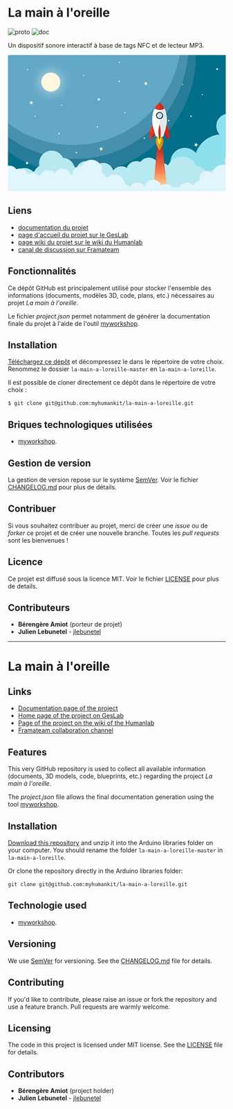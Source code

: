 # La main à l'oreille
![proto](https://img.shields.io/badge/proto-en%20cours-orange.svg "proto")
![doc](https://img.shields.io/badge/doc-en%20cours-orange.svg "doc")

Un dispositif sonore interactif à base de tags NFC et de lecteur MP3.

![featured_image](https://raw.githubusercontent.com/myhumankit/myworkshop/master/images/default_featured_image.jpg)

## Liens
 * [documentation du projet](https://docs.humanlab.me/myhumankit/la-main-a-loreille)
 * [page d'accueil du projet sur le GesLab](https://rennes.humanlab.me/projet/la-main-a-loreille/)
 * [page wiki du projet sur le wiki du Humanlab](http://wikilab.myhumankit.org/index.php?title=Projets:La_main_a_loreille)
 * [canal de discussion sur Framateam](https://framateam.org/myhumankit/channels/la-main-a-loreille)

## Fonctionnalités
Ce dépôt GitHub est principalement utilisé pour stocker l'ensemble des informations (documents, modèles 3D, code, plans, etc.) nécessaires au projet _La main à l'oreille_.

Le fichier _project.json_ permet notamment de générer la documentation finale du projet à l'aide de l'outil [myworkshop](https://github.com/myhumankit/myworkshop).

## Installation
[Téléchargez ce dépôt](https://github.com/myhumankit/la-main-a-loreille/archive/master.zip) et décompressez le dans le répertoire de votre choix. Renommez le dossier `la-main-a-loreille-master` en `la-main-a-loreille`.

Il est possible de cloner directement ce dépôt dans le répertoire de votre choix :

```
$ git clone git@github.com:myhumankit/la-main-a-loreille.git
```

## Briques technologiques utilisées
 * [myworkshop](https://github.com/myhumankit/myworkshop).

## Gestion de version
La gestion de version repose sur le système [SemVer](http://semver.org/). Voir le fichier [CHANGELOG.md](CHANGELOG.md) pour plus de détails.

## Contribuer
Si vous souhaitez contribuer au projet, merci de créer une _issue_ ou de _forker_ ce projet et de créer une nouvelle branche. Toutes les _pull requests_ sont les bienvenues !

## Licence
Ce projet est diffusé sous la licence MIT. Voir le fichier [LICENSE](LICENSE) pour plus de details.

## Contributeurs
 * **Bérengère Amiot** (porteur de projet)
 * **Julien Lebunetel** - [jlebunetel](https://github.com/jlebunetel)

---

# La main à l'oreille

## Links
 * [Documentation page of the project](https://docs.humanlab.me/myhumankit/la-main-a-loreille)
 * [Home page of the project on GesLab](https://rennes.humanlab.me/projet/la-main-a-loreille/)
 * [Page of the project on the wiki of the Humanlab](http://wikilab.myhumankit.org/index.php?title=Projets:La_main_a_loreille)
 * [Framateam collaboration channel](https://framateam.org/myhumankit/channels/la-main-a-loreille)

## Features
This very GitHub repository is used to collect all available information (documents, 3D models, code, blueprints, etc.) regarding the project _La main à l'oreille_.

The _project.json_ file allows the final documentation generation using the tool [myworkshop](https://github.com/myhumankit/myworkshop).

## Installation
[Download this repository](https://github.com/myhumankit/la-main-a-loreille/archive/master.zip) and unzip it into the Arduino libraries folder on your computer. You should rename the folder `la-main-a-loreille-master` in `la-main-a-loreille`.

Or clone the repository directly in the Arduino libraries folder:

```
git clone git@github.com:myhumankit/la-main-a-loreille.git
```

## Technologie used
 * [myworkshop](https://github.com/myhumankit/myworkshop).

## Versioning
We use [SemVer](http://semver.org/) for versioning. See the [CHANGELOG.md](CHANGELOG.md) file for details.

## Contributing
If you'd like to contribute, please raise an issue or fork the repository and use a feature branch. Pull requests are warmly welcome.

## Licensing
The code in this project is licensed under MIT license. See the [LICENSE](LICENSE) file for details.

## Contributors
 * **Bérengère Amiot** (project holder)
 * **Julien Lebunetel** - [jlebunetel](https://github.com/jlebunetel)
